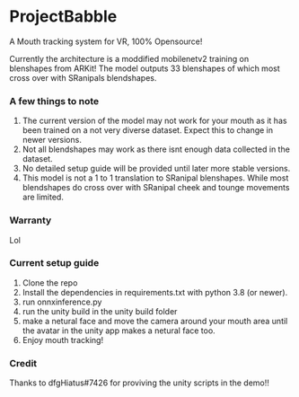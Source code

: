 # ProjectBabble
A Mouth tracking system for VR, 100% Opensource!

Currently the architecture is a moddified mobilenetv2 training on blenshapes from ARKit! The model outputs 33 blenshapes of which most cross over with SRanipals blendshapes.

### A few things to note
1. The current version of the model may not work for your mouth as it has been trained on a not very diverse dataset. Expect this to change in newer versions. 
2. Not all blendshapes may work as there isnt enough data collected in the dataset. 
3. No detailed setup guide will be provided until later more stable versions. 
4. This model is not a 1 to 1 translation to SRanipal blenshapes. While most blendshapes do cross over with SRanipal cheek and tounge movements are limited.

### Warranty
Lol 

### Current setup guide 
1. Clone the repo 
2. Install the dependencies in requirements.txt with python 3.8 (or newer).
3. run onnxinference.py 
4. run the unity build in the unity build folder
5. make a netural face and move the camera around your mouth area until the avatar in the unity app makes a netural face too. 
6. Enjoy mouth tracking! 

### Credit 

Thanks to dfgHiatus#7426 for proviving the unity scripts in the demo!! 
